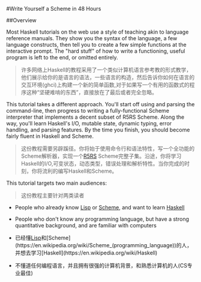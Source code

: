 #Write Yourself a Scheme in 48 Hours

##Overview


Most Haskell tutorials on the web use a style of teaching akin to language reference manuals. They show you the syntax of the language, a few language constructs, then tell you to create a few simple functions at the interactive prompt. The "hard stuff" of how to write a functioning, useful program is left to the end, or omitted entirely.

>许多网络上Haskell的教程采用了一个类似计算机语言参考教的形式教学，他们展示给你的是语言的语法，一些语言的构造，然后告诉你如何在语言的交互环境(ghci)上构建一个新的简单函数,对于如果写一个有用的函数式的程序这种“坚硬难啃的东西”，直接放在了最后或者完全忽略。



This tutorial takes a different approach. You'll start off using and parsing the command-line, then progress to writing a fully-functional Scheme interpreter that implements a decent subset of R5RS Scheme. Along the way, you'll learn Haskell's I/O, mutable state, dynamic typing, error handling, and parsing features. By the time you finish, you should become fairly fluent in Haskell and Scheme.


>这份教程需要另辟蹊径。你将始于使用命令行和语法特性，写一个全功能的Scheme解析器，实现一个[R5RS](http://web.archive.org/web/20131411513100/http://www.schemers.org/Documents/Standards/R5RS/HTML/) Scheme完整子集。沿途，你将学习Haskell的I/O,可变状态，动态类型，错误处理和解析特性。当你完成的时刻，你将流利的编写Haskell和Scheme。

This tutorial targets two main audiences:

>这份教程主要针对两类读者

* People who already know [Lisp](https://en.wikipedia.org/wiki/Lisp_(programming_language)) or [Scheme](https://en.wikipedia.org/wiki/Scheme_(programming_language)), and want to learn [Haskell](https://en.wikipedia.org/wiki/Haskell)
* People who don't know any programming language, but have a strong quantitative background, and are familiar with computers

* 已经懂[Lisp](https://en.wikipedia.org/wiki/Lisp_(programming_language))和[Scheme](https://en.wikipedia.org/wiki/Scheme_(programming_language))的人，并想去学习[Haskell](https://en.wikipedia.org/wiki/Haskell)
* 不懂道任何编程语言，并且拥有很强的计算机背景，和熟悉计算机的人(CS专业最佳)

